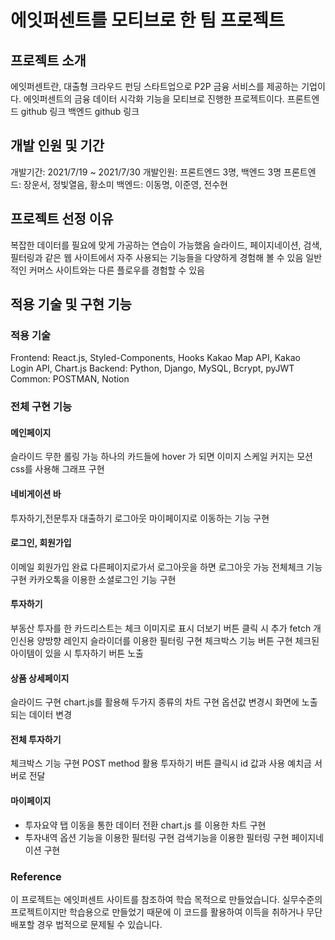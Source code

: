 # 에잇퍼센트를 모티브로 한 팀 프로젝트

## 프로젝트 소개
에잇퍼센트란, 대출형 크라우드 펀딩 스타트업으로 P2P 금융 서비스를 제공하는 기업이다.
에잇퍼센트의 금융 데이터 시각화 기능을 모티브로 진행한 프로젝트이다.
프론트엔드 github 링크
백엔드 github 링크

## 개발 인원 및 기간
개발기간: 2021/7/19 ~ 2021/7/30
개발인원: 프론트엔드 3명, 백엔드 3명
프론트엔드: 장운서, 정빛열음, 황소미
백엔드: 이동명, 이준영, 전수현

## 프로젝트 선정 이유
복잡한 데이터를 필요에 맞게 가공하는 연습이 가능했음
슬라이드, 페이지네이션, 검색, 필터링과 같은 웹 사이트에서 자주 사용되는 기능들을 다양하게 경험해 볼 수 있음
일반적인 커머스 사이트와는 다른 플로우를 경험할 수 있음

## 적용 기술 및 구현 기능

### 적용 기술
Frontend: React.js, Styled-Components, Hooks
                Kakao Map API, Kakao Login API, Chart.js
Backend: Python, Django, MySQL, Bcrypt, pyJWT
Common: POSTMAN, Notion

### 전체 구현 기능
#### 메인페이지
슬라이드 무한 롤링 가능
하나의 카드들에 hover 가 되면 이미지 스케일 커지는 모션
css를 사용해 그래프 구현

#### 네비게이션 바
투자하기,전문투자 대출하기 로그아웃 마이페이지로 이동하는 기능 구현

#### 로그인, 회원가입
이메일 회원가입 완료
다른페이지로가서 로그아웃을 하면 로그아웃 가능
전체체크 기능 구현
카카오톡을 이용한 소셜로그인 기능 구현

#### 투자하기
부동산
투자를 한 카드리스트는 체크 이미지로 표시
더보기 버튼 클릭 시 추가 fetch
개인신용
양방향 레인지 슬라이더를 이용한 필터링 구현
체크박스 기능 버튼 구현
체크된 아이템이 있을 시 투자하기 버튼 노출

#### 상품 상세페이지
슬라이드 구현
chart.js를 활용해 두가지 종류의 차트 구현
옵션값 변경시 화면에 노출되는 데이터 변경

#### 전체 투자하기
체크박스 기능 구현
POST method 활용
투자하기 버튼 클릭시 id 값과 사용 예치금 서버로 전달

#### 마이페이지
- 투자요약
탭 이동을 통한 데이터 전환
chart.js 를 이용한 차트 구현
- 투자내역
옵션 기능을 이용한 필터링 구현
검색기능을 이용한 필터링 구현
페이지네이션 구현

### Reference
이 프로젝트는 에잇퍼센트 사이트를 참조하여 학습 목적으로 만들었습니다.
실무수준의 프로젝트이지만 학습용으로 만들었기 때문에 이 코드를 활용하여 이득을 취하거나 무단 배포할 경우 법적으로 문제될 수 있습니다.
